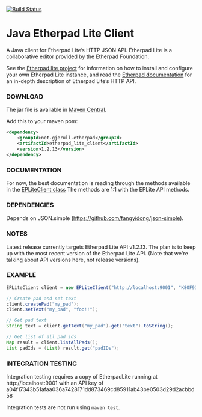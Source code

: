 [![Build Status](https://travis-ci.com/eloyPazos/java-etherpad-lite.svg?branch=master)](https://travis-ci.com/eloyPazos/java-etherpad-lite)



Java Etherpad Lite Client
=========================

A Java client for Etherpad Lite’s HTTP JSON API.
Etherpad Lite is a collaborative editor provided by the Etherpad Foundation.

See the [Etherpad lite project](https://github.com/ether/etherpad-lite) for information on how to
install and configure your own Etherpad Lite instance, and read the
[Etherpad documentation](http://etherpad.org/doc/v1.5.7/) for an in-depth description of
Etherpad Lite’s HTTP API.

### DOWNLOAD ###
The jar file is available in [Maven Central](http://search.maven.org/#artifactdetails|net.gjerull.etherpad|etherpad_lite_client|1.2.13|jar).

Add this to your maven pom:
```xml
<dependency>
    <groupId>net.gjerull.etherpad</groupId>
    <artifactId>etherpad_lite_client</artifactId>
    <version>1.2.13</version>
</dependency>
```

### DOCUMENTATION ###
For now, the best documentation is reading through the methods available in the
[EPLiteClient class](https://raw.githubusercontent.com/nilsfr/java-etherpad-lite/master/src/main/java/net/gjerull/etherpad/client/EPLiteClient.java)
The methods are 1:1 with the EPLite API methods.

### DEPENDENCIES ###
Depends on JSON.simple (https://github.com/fangyidong/json-simple).

### NOTES ###
Latest release currently targets Etherpad Lite API v1.2.13.
The plan is to keep up with the most recent version of the Etherpad Lite API.
(Note that we're talking about API versions here, not release versions).

### EXAMPLE ###
```java
EPLiteClient client = new EPLiteClient("http://localhost:9001", "K8OF91QMQYUvrNu3e9rJ7FnnVgaB3m9q");

// Create pad and set text
client.createPad("my_pad");
client.setText("my_pad", "foo!!");

// Get pad text
String text = client.getText("my_pad").get("text").toString();

// Get list of all pad ids
Map result = client.listAllPads();
List padIds = (List) result.get("padIDs");
```

### INTEGRATION TESTING ###
Integration testing requires a copy of EtherpadLite running at http://localhost:9001 with an API key
of a04f17343b51afaa036a7428171dd873469cd85911ab43be0503d29d2acbbd58

Integration tests are not run using `maven test`.
